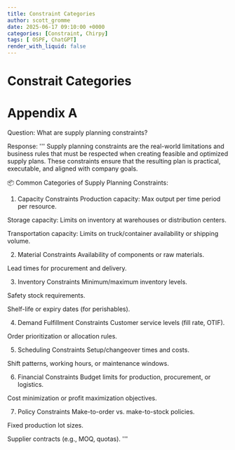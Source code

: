 ```yaml
---
title: Constraint Categories
author: scott_gromme
date: 2025-06-17 09:10:00 +0000
categories: [Constraint, Chirpy]
tags: [ OSPF, ChatGPT]
render_with_liquid: false
---
```



# Constrait Categories



# Appendix  A

Question: What are supply planning constraints?

Response:
'''
Supply planning constraints are the real-world limitations and business rules that must be respected when creating feasible and optimized supply plans. These constraints ensure that the resulting plan is practical, executable, and aligned with company goals.

📦 Common Categories of Supply Planning Constraints:
1. Capacity Constraints
Production capacity: Max output per time period per resource.

Storage capacity: Limits on inventory at warehouses or distribution centers.

Transportation capacity: Limits on truck/container availability or shipping volume.

2. Material Constraints
Availability of components or raw materials.

Lead times for procurement and delivery.

3. Inventory Constraints
Minimum/maximum inventory levels.

Safety stock requirements.

Shelf-life or expiry dates (for perishables).

4. Demand Fulfillment Constraints
Customer service levels (fill rate, OTIF).

Order prioritization or allocation rules.

5. Scheduling Constraints
Setup/changeover times and costs.

Shift patterns, working hours, or maintenance windows.

6. Financial Constraints
Budget limits for production, procurement, or logistics.

Cost minimization or profit maximization objectives.

7. Policy Constraints
Make-to-order vs. make-to-stock policies.

Fixed production lot sizes.

Supplier contracts (e.g., MOQ, quotas).
'''
